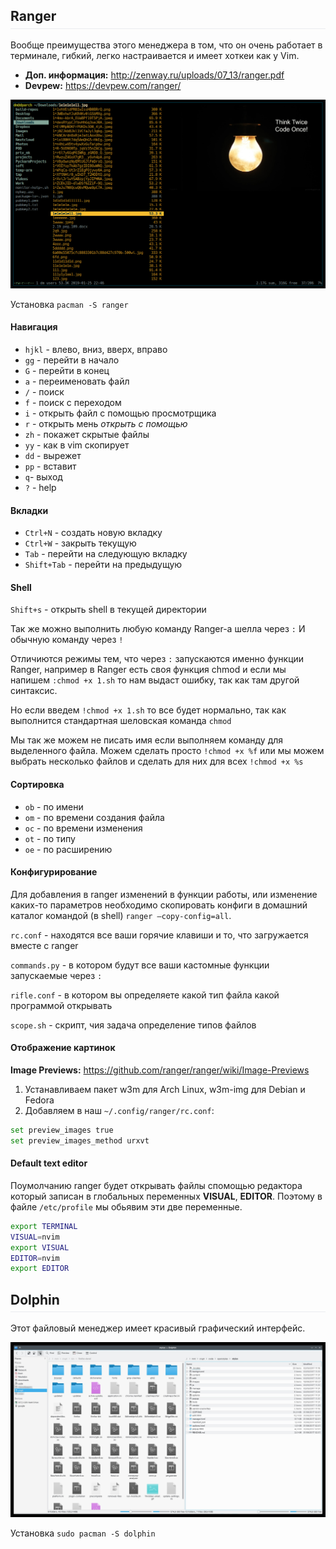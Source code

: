 <dl> 
<style>
h2 {
border-bottom: 1px solid #eaecef;
padding-bottom: .3em;
}
</style>
</dl>

## Ranger

Вообще преимущества этого менеджера в том, что он очень работает в терминале, гибкий, 
легко настраивается и имеет хоткеи как у Vim.

* **Доп. информация:** http://zenway.ru/uploads/07_13/ranger.pdf
* **Devpew:** https://devpew.com/ranger/

![ranger-image](./image/ranger.png)

Установка `pacman -S ranger`

#### Навигация
* `hjkl` - влево, вниз, вверх, вправо 
* `gg` - перейти в начало
* `G` - перейти в конец
* `a` - переименовать файл
* `/` - поиск
* `f` - поиск с переходом
* `i` - открыть файл с помощью просмотрщика
* `r` - открыть мень *открыть с помощью*
* `zh` - покажет скрытые файлы
* `yy` - как в vim скопирует
* `dd` - вырежет
* `pp` - вставит
* `q`- выход
* `?` - help

#### Вкладки
* `Ctrl+N` - создать новую вкладку
* `Ctrl+W` - закрыть текущую
* `Tab` - перейти на следующую вкладку
* `Shift+Tab` - перейти на предыдущую

#### Shell

`Shift+s` - открыть shell в текущей директории

Так же можно выполнить любую команду Ranger-a шелла через `:`
И обычную команду через `!`

Отличиются режимы тем, что через `:` запускаются именно функции Ranger, 
например в Ranger есть своя функция chmod и если мы напишем `:chmod +x 1.sh` то нам выдаст ошибку, так как там другой синтаксис. 

Но если введем `!chmod +x 1.sh` то все будет нормально, так как выполнится стандартная шеловская команда `chmod`

Мы так же можем не писать имя если выполняем команду для выделенного файла.
Можем сделать просто `!chmod +x %f` или мы можем выбрать несколько файлов и сделать для них для всех `!chmod +x %s`

#### Сортировка
* `ob` - по имени
* `om` - по времени создания файла
* `oc` - по времени изменения
* `ot` - по типу
* `oe` - по расширению

#### Конфигурирование
Для добавления в ranger изменений в функции работы, или изменение каких-то параметров необходимо 
скопировать конфиги в домашний каталог командой (в shell) `ranger —copy-config=all`.

`rc.conf` - находятся все ваши горячие клавиши и то, что загружается вместе с ranger

`commands.py` - в котором будут все ваши кастомные функции запускаемые через `:`

`rifle.conf` - в котором вы определяете какой тип файла какой программой открывать

`scope.sh` - скрипт, чия задача определение типов файлов

#### Отображение картинок
**Image Previews:** https://github.com/ranger/ranger/wiki/Image-Previews

1. Устанавливаем пакет w3m для Arch Linux, w3m-img для Debian и Fedora
2. Добавляем в наш `~/.config/ranger/rc.conf`:
```bash
set preview_images true
set preview_images_method urxvt
```

#### Default text editor
Поумолчанию ranger будет открывать файлы спомощью редактора который записан в глобальных переменных **VISUAL**, **EDITOR**.
Поэтому в файле `/etc/profile` мы обьявим эти две переменные.
```bash
export TERMINAL
VISUAL=nvim
export VISUAL
EDITOR=nvim
export EDITOR 
```

## Dolphin

Этот файловый менеджер имеет красивый графический интерфейс.

![dolphin-image](./image/dolphin.jpg)

Установка `sudo pacman -S dolphin`

